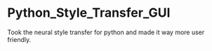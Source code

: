# Python_Style_Transfer_GUI
Took the neural style transfer for python and made it way more user friendly.
